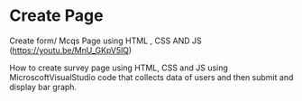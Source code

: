 # Create Page
Create form/ Mcqs Page using HTML , CSS AND JS (https://youtu.be/MnU_GKpV5lQ)


How to create survey page using HTML, CSS and JS using MicroscoftVisualStudio code that collects data of users and then submit and display bar graph.
